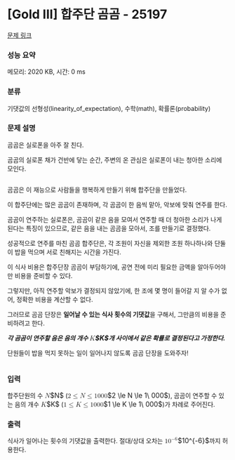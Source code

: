 # [Gold III] 합주단 곰곰 - 25197 

[문제 링크](https://www.acmicpc.net/problem/25197) 

### 성능 요약

메모리: 2020 KB, 시간: 0 ms

### 분류

기댓값의 선형성(linearity_of_expectation), 수학(math), 확률론(probability)

### 문제 설명

<p>곰곰은 실로폰을 아주 잘 친다.</p>

<p>곰곰의 실로폰 채가 건반에 닿는 순간, 주변의 온 관심은 실로폰이 내는 청아한 소리에 모인다.</p>

<p style="text-align: center;"><img alt="" src=""></p>

<p>곰곰은 이 재능으로 사람들을 행복하게 만들기 위해 합주단을 만들었다.</p>

<p>이 합주단에는 많은 곰곰이 존재하며, 각 곰곰이 한 음씩 맡아, 악보에 맞춰 연주를 한다.</p>

<p>곰곰이 연주하는 실로폰은, 곰곰이 같은 음을 모여서 연주할 때 더 청아한 소리가 나게 된다는 특징이 있으므로, 같은 음을 내는 곰곰을 모아서, 조를 만들기로 결정했다.</p>

<p>성공적으로 연주를 마친 곰곰 합주단은, 각 조원이 자신을 제외한 조원 하나하나와 단둘이 밥을 먹으며 서로 친해지는 시간을 가진다.</p>

<p>이 식사 비용은 합주단장 곰곰이 부담하기에, 공연 전에 미리 필요한 금액을 알아두어야만 비용을 준비할 수 있다.</p>

<p>그렇지만, 아직 연주할 악보가 결정되지 않았기에, 한 조에 몇 명이 들어갈 지 알 수가 없어, 정확한 비용을 계산할 수 없다.</p>

<p>그러므로 곰곰 단장은 <strong>일어날 수 있는 식사 횟수의 기댓값</strong>을 구해서, 그만큼의 비용을 준비하려고 한다.</p>

<p><strong><em>각 곰곰이 연주할 음은 음의 개수 <mjx-container class="MathJax" jax="CHTML" style="font-size: 109%; position: relative;"><mjx-math class="MJX-TEX" aria-hidden="true"><mjx-mi class="mjx-i"><mjx-c class="mjx-c1D43E TEX-I"></mjx-c></mjx-mi></mjx-math><mjx-assistive-mml unselectable="on" display="inline"><math xmlns="http://www.w3.org/1998/Math/MathML"><mi>K</mi></math></mjx-assistive-mml><span aria-hidden="true" class="no-mathjax mjx-copytext">$K$</span></mjx-container>개 사이에서 같은 확률로 결정된다고 가정한다.</em></strong></p>

<p>단원들이 밥을 먹지 못하는 일이 일어나지 않도록 곰곰 단장을 도와주자!</p>

<p style="text-align: center;"><img alt="" src=""></p>

### 입력 

 <p>합주단원의 수 <mjx-container class="MathJax" jax="CHTML" style="font-size: 109%; position: relative;"><mjx-math class="MJX-TEX" aria-hidden="true"><mjx-mi class="mjx-i"><mjx-c class="mjx-c1D441 TEX-I"></mjx-c></mjx-mi></mjx-math><mjx-assistive-mml unselectable="on" display="inline"><math xmlns="http://www.w3.org/1998/Math/MathML"><mi>N</mi></math></mjx-assistive-mml><span aria-hidden="true" class="no-mathjax mjx-copytext">$N$</span></mjx-container> (<mjx-container class="MathJax" jax="CHTML" style="font-size: 109%; position: relative;"><mjx-math class="MJX-TEX" aria-hidden="true"><mjx-mn class="mjx-n"><mjx-c class="mjx-c32"></mjx-c></mjx-mn><mjx-mo class="mjx-n" space="4"><mjx-c class="mjx-c2264"></mjx-c></mjx-mo><mjx-mi class="mjx-i" space="4"><mjx-c class="mjx-c1D441 TEX-I"></mjx-c></mjx-mi><mjx-mo class="mjx-n" space="4"><mjx-c class="mjx-c2264"></mjx-c></mjx-mo><mjx-mn class="mjx-n" space="4"><mjx-c class="mjx-c31"></mjx-c></mjx-mn><mjx-mtext class="mjx-n"><mjx-c class="mjx-cA0"></mjx-c></mjx-mtext><mjx-mn class="mjx-n"><mjx-c class="mjx-c30"></mjx-c><mjx-c class="mjx-c30"></mjx-c><mjx-c class="mjx-c30"></mjx-c></mjx-mn></mjx-math><mjx-assistive-mml unselectable="on" display="inline"><math xmlns="http://www.w3.org/1998/Math/MathML"><mn>2</mn><mo>≤</mo><mi>N</mi><mo>≤</mo><mn>1</mn><mtext> </mtext><mn>000</mn></math></mjx-assistive-mml><span aria-hidden="true" class="no-mathjax mjx-copytext">$2 \le N \le 1\ 000$</span></mjx-container>), 곰곰이 연주할 수 있는 음의 개수 <mjx-container class="MathJax" jax="CHTML" style="font-size: 109%; position: relative;"><mjx-math class="MJX-TEX" aria-hidden="true"><mjx-mi class="mjx-i"><mjx-c class="mjx-c1D43E TEX-I"></mjx-c></mjx-mi></mjx-math><mjx-assistive-mml unselectable="on" display="inline"><math xmlns="http://www.w3.org/1998/Math/MathML"><mi>K</mi></math></mjx-assistive-mml><span aria-hidden="true" class="no-mathjax mjx-copytext">$K$</span></mjx-container> (<mjx-container class="MathJax" jax="CHTML" style="font-size: 109%; position: relative;"><mjx-math class="MJX-TEX" aria-hidden="true"><mjx-mn class="mjx-n"><mjx-c class="mjx-c31"></mjx-c></mjx-mn><mjx-mo class="mjx-n" space="4"><mjx-c class="mjx-c2264"></mjx-c></mjx-mo><mjx-mi class="mjx-i" space="4"><mjx-c class="mjx-c1D43E TEX-I"></mjx-c></mjx-mi><mjx-mo class="mjx-n" space="4"><mjx-c class="mjx-c2264"></mjx-c></mjx-mo><mjx-mn class="mjx-n" space="4"><mjx-c class="mjx-c31"></mjx-c></mjx-mn><mjx-mtext class="mjx-n"><mjx-c class="mjx-cA0"></mjx-c></mjx-mtext><mjx-mn class="mjx-n"><mjx-c class="mjx-c30"></mjx-c><mjx-c class="mjx-c30"></mjx-c><mjx-c class="mjx-c30"></mjx-c></mjx-mn></mjx-math><mjx-assistive-mml unselectable="on" display="inline"><math xmlns="http://www.w3.org/1998/Math/MathML"><mn>1</mn><mo>≤</mo><mi>K</mi><mo>≤</mo><mn>1</mn><mtext> </mtext><mn>000</mn></math></mjx-assistive-mml><span aria-hidden="true" class="no-mathjax mjx-copytext">$1 \le K \le 1\ 000$</span></mjx-container>)가 차례로 주어진다.</p>

### 출력 

 <p>식사가 일어나는 횟수의 기댓값을 출력한다. 절대/상대 오차는 <mjx-container class="MathJax" jax="CHTML" style="font-size: 109%; position: relative;"><mjx-math class="MJX-TEX" aria-hidden="true"><mjx-msup><mjx-mn class="mjx-n"><mjx-c class="mjx-c31"></mjx-c><mjx-c class="mjx-c30"></mjx-c></mjx-mn><mjx-script style="vertical-align: 0.393em;"><mjx-texatom size="s" texclass="ORD"><mjx-mo class="mjx-n"><mjx-c class="mjx-c2212"></mjx-c></mjx-mo><mjx-mn class="mjx-n"><mjx-c class="mjx-c36"></mjx-c></mjx-mn></mjx-texatom></mjx-script></mjx-msup></mjx-math><mjx-assistive-mml unselectable="on" display="inline"><math xmlns="http://www.w3.org/1998/Math/MathML"><msup><mn>10</mn><mrow data-mjx-texclass="ORD"><mo>−</mo><mn>6</mn></mrow></msup></math></mjx-assistive-mml><span aria-hidden="true" class="no-mathjax mjx-copytext">$10^{-6}$</span></mjx-container>까지 허용한다.</p>

